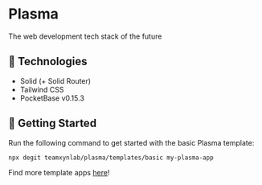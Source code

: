 # Plasma
The web development tech stack of the future

## 🤖 Technologies
- Solid (+ Solid Router)
- Tailwind CSS
- PocketBase v0.15.3

## 🚀 Getting Started
Run the following command to get started with the basic Plasma template:

```bash
npx degit teamxynlab/plasma/templates/basic my-plasma-app
```

Find more template apps [here](https://github.com/teamxynlab/plasma/tree/main/templates)!

